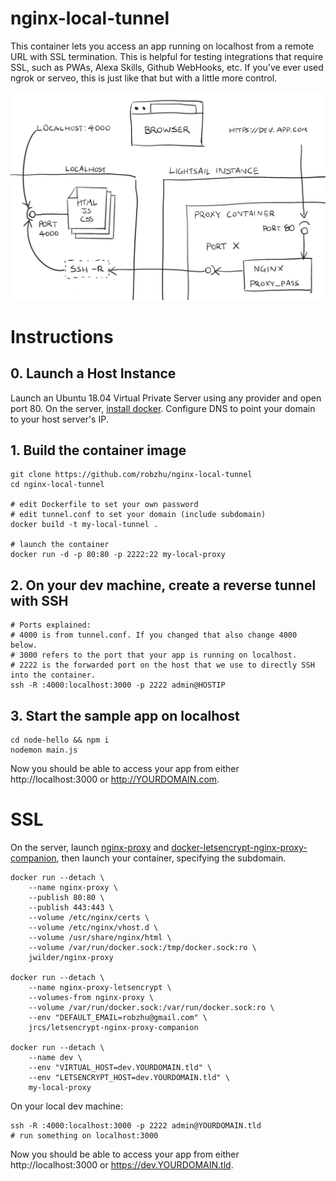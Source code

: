 # nginx-local-tunnel

This container lets you access an app running on localhost from a remote URL with SSL termination. This is helpful for testing integrations that require SSL, such as PWAs, Alexa Skills, Github WebHooks, etc. If you've ever used ngrok or serveo, this is just like that but with a little more control.

![diagram](/diagram.png?raw=true "Diagram")

# Instructions

## 0. Launch a Host Instance

Launch an Ubuntu 18.04 Virtual Private Server using any provider and open port 80. On the server, [install docker](https://docs.docker.com/install/). Configure DNS to point your domain to your host server's IP.

## 1. Build the container image

```
git clone https://github.com/robzhu/nginx-local-tunnel
cd nginx-local-tunnel

# edit Dockerfile to set your own password
# edit tunnel.conf to set your domain (include subdomain)
docker build -t my-local-tunnel .

# launch the container
docker run -d -p 80:80 -p 2222:22 my-local-proxy
```

## 2. On your dev machine, create a reverse tunnel with SSH

```
# Ports explained:
# 4000 is from tunnel.conf. If you changed that also change 4000 below.
# 3000 refers to the port that your app is running on localhost.
# 2222 is the forwarded port on the host that we use to directly SSH into the container.
ssh -R :4000:localhost:3000 -p 2222 admin@HOSTIP
```

## 3. Start the sample app on localhost

```
cd node-hello && npm i
nodemon main.js
```

Now you should be able to access your app from either http://localhost:3000 or http://YOURDOMAIN.com.

# SSL

On the server, launch [nginx-proxy](https://github.com/jwilder/nginx-proxy) and [docker-letsencrypt-nginx-proxy-companion](https://github.com/JrCs/docker-letsencrypt-nginx-proxy-companion), then launch your container, specifying the subdomain.

```
docker run --detach \
    --name nginx-proxy \
    --publish 80:80 \
    --publish 443:443 \
    --volume /etc/nginx/certs \
    --volume /etc/nginx/vhost.d \
    --volume /usr/share/nginx/html \
    --volume /var/run/docker.sock:/tmp/docker.sock:ro \
    jwilder/nginx-proxy

docker run --detach \
    --name nginx-proxy-letsencrypt \
    --volumes-from nginx-proxy \
    --volume /var/run/docker.sock:/var/run/docker.sock:ro \
    --env "DEFAULT_EMAIL=robzhu@gmail.com" \
    jrcs/letsencrypt-nginx-proxy-companion

docker run --detach \
    --name dev \
    --env "VIRTUAL_HOST=dev.YOURDOMAIN.tld" \
    --env "LETSENCRYPT_HOST=dev.YOURDOMAIN.tld" \
    my-local-proxy

```

On your local dev machine:

```
ssh -R :4000:localhost:3000 -p 2222 admin@YOURDOMAIN.tld
# run something on localhost:3000
```

Now you should be able to access your app from either http://localhost:3000 or https://dev.YOURDOMAIN.tld.
